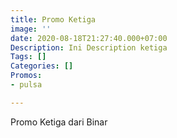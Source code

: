 ```yaml
---
title: Promo Ketiga
image: ''
date: 2020-08-18T21:27:40.000+07:00
Description: Ini Description ketiga
Tags: []
Categories: []
Promos:
- pulsa

---
```

Promo Ketiga dari Binar